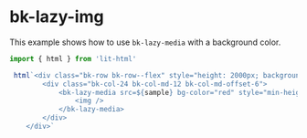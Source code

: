 # bk-lazy-img

This example shows how to use `bk-lazy-media` with a background color.

```javascript
import { html } from 'lit-html'

 html`<div class="bk-row bk-row--flex" style="height: 2000px; background: #ccc;align-items: flex-end">
        <div class="bk-col-24 bk-col-md-12 bk-col-md-offset-6">
            <bk-lazy-media src=${sample} bg-color="red" style="min-height: 300px">
                <img />
            </bk-lazy-media>
        </div>
    </div>`
```


